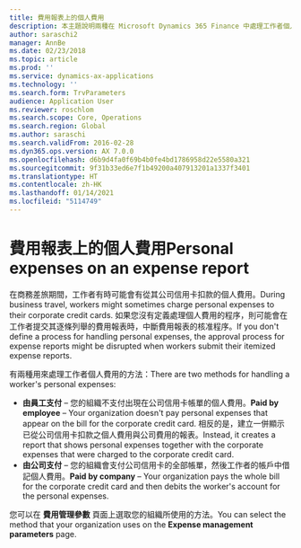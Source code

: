 ```yaml
---
title: 費用報表上的個人費用
description: 本主題說明兩種在 Microsoft Dynamics 365 Finance 中處理工作者個人費用的方法。
author: saraschi2
manager: AnnBe
ms.date: 02/23/2018
ms.topic: article
ms.prod: ''
ms.service: dynamics-ax-applications
ms.technology: ''
ms.search.form: TrvParameters
audience: Application User
ms.reviewer: roschlom
ms.search.scope: Core, Operations
ms.search.region: Global
ms.author: saraschi
ms.search.validFrom: 2016-02-28
ms.dyn365.ops.version: AX 7.0.0
ms.openlocfilehash: d6b9d4fa0f69b4b0fe4bd1786958d22e5580a321
ms.sourcegitcommit: 9f31b33ed6e7f1b49200a407913201a1337f3401
ms.translationtype: HT
ms.contentlocale: zh-HK
ms.lasthandoff: 01/14/2021
ms.locfileid: "5114749"
---
```

# <a name="personal-expenses-on-an-expense-report"></a><span data-ttu-id="09a1f-103">費用報表上的個人費用</span><span class="sxs-lookup"><span data-stu-id="09a1f-103">Personal expenses on an expense report</span></span>

<span data-ttu-id="09a1f-104">在商務差旅期間，工作者有時可能會有從其公司信用卡扣款的個人費用。</span><span class="sxs-lookup"><span data-stu-id="09a1f-104">During business travel, workers might sometimes charge personal expenses to their corporate credit cards.</span></span> <span data-ttu-id="09a1f-105">如果您沒有定義處理個人費用的程序，則可能會在工作者提交其逐條列舉的費用報表時，中斷費用報表的核准程序。</span><span class="sxs-lookup"><span data-stu-id="09a1f-105">If you don't define a process for handling personal expenses, the approval process for expense reports might be disrupted when workers submit their itemized expense reports.</span></span> 

<span data-ttu-id="09a1f-106">有兩種用來處理工作者個人費用的方法：</span><span class="sxs-lookup"><span data-stu-id="09a1f-106">There are two methods for handling a worker's personal expenses:</span></span>

- <span data-ttu-id="09a1f-107">**由員工支付** – 您的組織不支付出現在公司信用卡帳單的個人費用。</span><span class="sxs-lookup"><span data-stu-id="09a1f-107">**Paid by employee** – Your organization doesn't pay personal expenses that appear on the bill for the corporate credit card.</span></span> <span data-ttu-id="09a1f-108">相反的是，建立一併顯示已從公司信用卡扣款之個人費用與公司費用的報表。</span><span class="sxs-lookup"><span data-stu-id="09a1f-108">Instead, it creates a report that shows personal expenses together with the corporate expenses that were charged to the corporate credit card.</span></span>
- <span data-ttu-id="09a1f-109">**由公司支付** – 您的組織會支付公司信用卡的全部帳單，然後工作者的帳戶中借記個人費用。</span><span class="sxs-lookup"><span data-stu-id="09a1f-109">**Paid by company** – Your organization pays the whole bill for the corporate credit card and then debits the worker's account for the personal expenses.</span></span>

<span data-ttu-id="09a1f-110">您可以在 **費用管理參數** 頁面上選取您的組織所使用的方法。</span><span class="sxs-lookup"><span data-stu-id="09a1f-110">You can select the method that your organization uses on the **Expense management parameters** page.</span></span>
